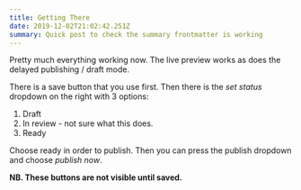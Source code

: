 ```yaml
---
title: Getting There
date: 2019-12-02T21:02:42.251Z
summary: Quick post to check the summary frontmatter is working
---
```

Pretty much everything working now. The live preview works as does the delayed publishing / draft mode.

There is a save button that you use first. Then there is the *set status* dropdown on the right with 3 options:

1. Draft
2. In review - not sure what this does.
3. Ready

 Choose ready in order to publish. Then you can press the publish dropdown and choose *publish now*.

**NB. These buttons are not visible until saved.**
